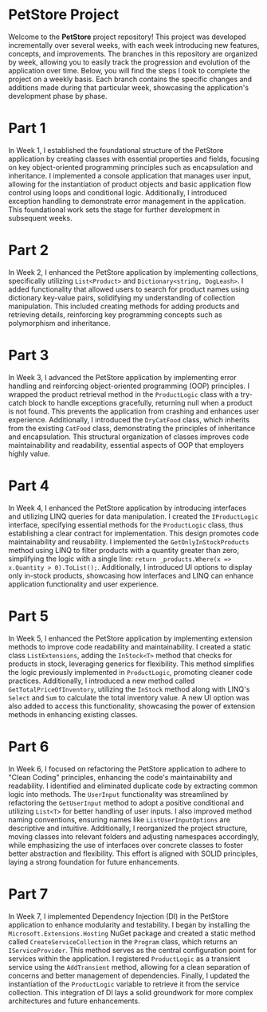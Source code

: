 # PetStore Project

Welcome to the **PetStore** project repository! This project was developed incrementally over several weeks, with each week introducing new features, concepts, and improvements. The branches in this repository are organized by week, allowing you to easily track the progression and evolution of the application over time. Below, you will find the steps I took to complete the project on a weekly basis. Each branch contains the specific changes and additions made during that particular week, showcasing the application's development phase by phase.

# Part 1

In Week 1, I established the foundational structure of the PetStore application by creating classes with essential properties and fields, focusing on key object-oriented programming principles such as encapsulation and inheritance. I implemented a console application that manages user input, allowing for the instantiation of product objects and basic application flow control using loops and conditional logic. Additionally, I introduced exception handling to demonstrate error management in the application. This foundational work sets the stage for further development in subsequent weeks.

# Part 2

In Week 2, I enhanced the PetStore application by implementing collections, specifically utilizing `List<Product>` and `Dictionary<string, DogLeash>`. I added functionality that allowed users to search for product names using dictionary key-value pairs, solidifying my understanding of collection manipulation. This included creating methods for adding products and retrieving details, reinforcing key programming concepts such as polymorphism and inheritance.

# Part 3

In Week 3, I advanced the PetStore application by implementing error handling and reinforcing object-oriented programming (OOP) principles. I wrapped the product retrieval method in the `ProductLogic` class with a try-catch block to handle exceptions gracefully, returning null when a product is not found. This prevents the application from crashing and enhances user experience. Additionally, I introduced the `DryCatFood` class, which inherits from the existing `CatFood` class, demonstrating the principles of inheritance and encapsulation. This structural organization of classes improves code maintainability and readability, essential aspects of OOP that employers highly value.

# Part 4

In Week 4, I enhanced the PetStore application by introducing interfaces and utilizing LINQ queries for data manipulation. I created the `IProductLogic` interface, specifying essential methods for the `ProductLogic` class, thus establishing a clear contract for implementation. This design promotes code maintainability and reusability. I implemented the `GetOnlyInStockProducts` method using LINQ to filter products with a quantity greater than zero, simplifying the logic with a single line: `return _products.Where(x => x.Quantity > 0).ToList();`. Additionally, I introduced UI options to display only in-stock products, showcasing how interfaces and LINQ can enhance application functionality and user experience.

# Part 5

In Week 5, I enhanced the PetStore application by implementing extension methods to improve code readability and maintainability. I created a static class `ListExtensions`, adding the `InStock<T>` method that checks for products in stock, leveraging generics for flexibility. This method simplifies the logic previously implemented in `ProductLogic`, promoting cleaner code practices. Additionally, I introduced a new method called `GetTotalPriceOfInventory`, utilizing the `InStock` method along with LINQ's `Select` and `Sum` to calculate the total inventory value. A new UI option was also added to access this functionality, showcasing the power of extension methods in enhancing existing classes.

# Part 6

In Week 6, I focused on refactoring the PetStore application to adhere to "Clean Coding" principles, enhancing the code's maintainability and readability. I identified and eliminated duplicate code by extracting common logic into methods. The `UserInput` functionality was streamlined by refactoring the `GetUserInput` method to adopt a positive conditional and utilizing `List<T>` for better handling of user inputs. I also improved method naming conventions, ensuring names like `ListUserInputOptions` are descriptive and intuitive. Additionally, I reorganized the project structure, moving classes into relevant folders and adjusting namespaces accordingly, while emphasizing the use of interfaces over concrete classes to foster better abstraction and flexibility. This effort is aligned with SOLID principles, laying a strong foundation for future enhancements.

# Part 7

In Week 7, I implemented Dependency Injection (DI) in the PetStore application to enhance modularity and testability. I began by installing the `Microsoft.Extensions.Hosting` NuGet package and created a static method called `CreateServiceCollection` in the `Program` class, which returns an `IServiceProvider`. This method serves as the central configuration point for services within the application. I registered `ProductLogic` as a transient service using the `AddTransient` method, allowing for a clean separation of concerns and better management of dependencies. Finally, I updated the instantiation of the `ProductLogic` variable to retrieve it from the service collection. This integration of DI lays a solid groundwork for more complex architectures and future enhancements.

